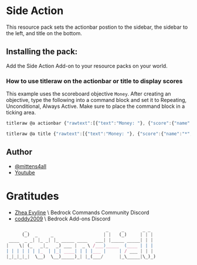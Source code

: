
# Side Action

This resource pack sets the actionbar postion to the sidebar,
the sidebar to the left, and title on the bottom.

## Installing the pack:

Add the Side Action Add-on to your resource packs on your world.

### How to use titleraw on the actionbar or title to display scores

This example uses the scoreboard objective `Money`. 
After creating an objective, type the following into a command 
block and set it to Repeating, Unconditional, Always Active.
Make sure to place the command block in a ticking area.

```js
titleraw @a actionbar {"rawtext":[{"text":"Money: "}, {"score":{"name":"*", "objective":"Money"}}]}
```

```js
titleraw @a title {"rawtext":[{"text":"Money: "}, {"score":{"name":"*", "objective":"Money"}}]}
```

## Author

- [@mittens4all](https://www.github.com/mittens4all)
- [Youtube](http://www.youtube.com/@mittens4all)

# Gratitudes

- [Zhea Evyline](https://discord.gg/SYstTYx5G5) \\ Bedrock Commands Community Discord
- [coddy2009](https://discord.gg/46JUdQb) \\ Bedrock Add-ons Discord

```js
       _                              _     _       _ _  
      (_)  _     _                   | |   (_)     | | | 
 ____  _ _| |_ _| |_ _____ ____   ___| |_____ _____| | | 
|    \| (_   _|_   _) ___ |  _ \ /___)_____  (____ | | | 
| | | | | | |_  | |_| ____| | | |___ |     | / ___ | | | 
|_|_|_|_|  \__)  \__)_____)_| |_(___/      |_\_____|\_)_)
                                                         
```
